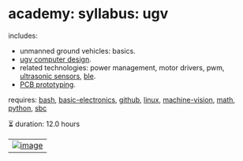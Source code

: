 # academy: syllabus: ugv

includes:
- unmanned ground vehicles: basics.
- [ugv computer design](https://github.com/kamangir/bluer-ugv/blob/main/bluer_ugv/docs/swallow/digital/design).
- related technologies: power management, motor drivers, pwm, [ultrasonic sensors](https://github.com/kamangir/bluer-ugv/blob/main/bluer_ugv/docs/swallow/digital/design/ultrasonic-sensor), [ble](https://github.com/kamangir/bluer-algo/blob/main/bluer_algo/docs/bps).
- [PCB prototyping](https://github.com/kamangir/bluer-ugv/tree/main/bluer_ugv/docs/swallow/digital/design/shield.md).

requires: [bash](./bash.md), [basic-electronics](./basic-electronics.md), [github](./github.md), [linux](./linux.md), [machine-vision](./machine-vision.md), [math](./math.md), [python](./python.md), [sbc](./sbc.md)

⏳ duration: 12.0 hours

|   |
| --- |
| [![image](https://github.com/kamangir/assets2/raw/main/arzhang/VID-20250905-WA0014_1.gif?raw=true)](https://github.com/kamangir/bluer-ugv) |
